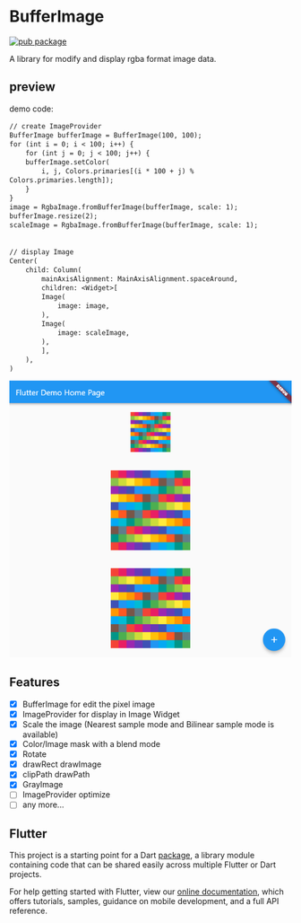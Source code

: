 # BufferImage
[![pub package](https://img.shields.io/pub/v/buffer_image.svg)](https://pub.dartlang.org/packages/buffer_image)

A library for modify and display rgba format image data.


## preview

demo code:
```
// create ImageProvider
BufferImage bufferImage = BufferImage(100, 100);
for (int i = 0; i < 100; i++) {
    for (int j = 0; j < 100; j++) {
    bufferImage.setColor(
        i, j, Colors.primaries[(i * 100 + j) % Colors.primaries.length]);
    }
}
image = RgbaImage.fromBufferImage(bufferImage, scale: 1);
bufferImage.resize(2);
scaleImage = RgbaImage.fromBufferImage(bufferImage, scale: 1);


// display Image
Center(
    child: Column(
        mainAxisAlignment: MainAxisAlignment.spaceAround,
        children: <Widget>[
        Image(
            image: image,
        ),
        Image(
            image: scaleImage,
        ),
        ],
    ),
)
```
![Preview](preview/01.png)

## Features
- [x] BufferImage for edit the pixel image
- [x] ImageProvider for display in Image Widget
- [x] Scale the image (Nearest sample mode and Bilinear sample mode is available)
- [x] Color/Image mask with a blend mode
- [x] Rotate
- [x] drawRect drawImage
- [x] clipPath drawPath
- [x] GrayImage
- [ ] ImageProvider optimize
- [ ] any more...

## Flutter

This project is a starting point for a Dart
[package](https://flutter.dev/developing-packages/),
a library module containing code that can be shared easily across
multiple Flutter or Dart projects.

For help getting started with Flutter, view our 
[online documentation](https://flutter.dev/docs), which offers tutorials, 
samples, guidance on mobile development, and a full API reference.
